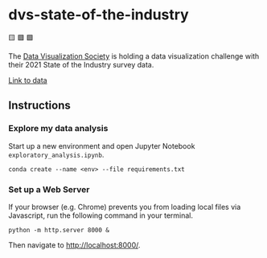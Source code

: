 # dvs-state-of-the-industry
🟨 🟪 🟩

The [Data Visualization Society](https://www.datavisualizationsociety.org/) is holding a data visualization challenge with their 2021 State of the Industry survey data.

[Link to data](https://docs.google.com/spreadsheets/d/1lDkxioTmT5--JufJuYryiV5fKsdQQopvlSJO4Gh0ors/edit#gid=1462100456)

## Instructions

### Explore my data analysis

Start up a new environment and open Jupyter Notebook `exploratory_analysis.ipynb`.

```
conda create --name <env> --file requirements.txt
```

### Set up a Web Server

If your browser (e.g. Chrome) prevents you from loading local files via Javascript, run the following command in your terminal.

```
python -m http.server 8000 &
```

Then navigate to [http://localhost:8000/](http://localhost:8000/).
